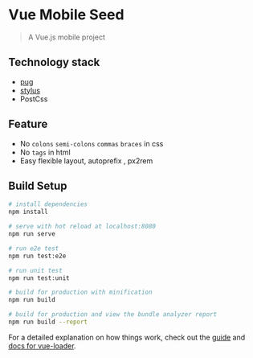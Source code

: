 # Vue Mobile Seed
> A Vue.js mobile project

## Technology stack
  - [pug](https://pugjs.org/api/getting-started.html)
  - [stylus](http://stylus-lang.com/)
  - PostCss

## Feature
  - No `colons` `semi-colons` `commas` `braces` in css
  - No `tags` in html
  - Easy flexible layout, autoprefix , px2rem


## Build Setup

``` bash
# install dependencies
npm install

# serve with hot reload at localhost:8080
npm run serve

# run e2e test
npm run test:e2e

# run unit test
npm run test:unit

# build for production with minification
npm run build

# build for production and view the bundle analyzer report
npm run build --report
```

For a detailed explanation on how things work, check out the [guide](http://vuejs-templates.github.io/webpack/) and [docs for vue-loader](http://vuejs.github.io/vue-loader).

